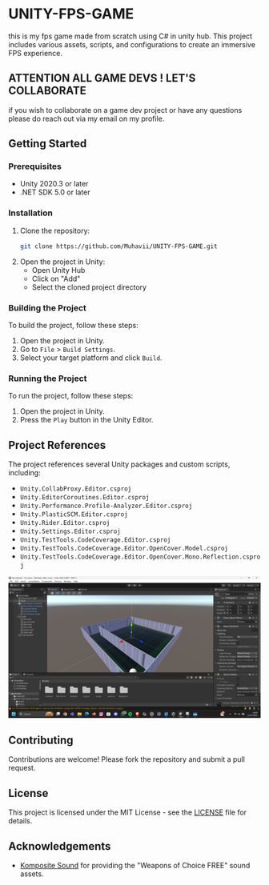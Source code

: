 # UNITY-FPS-GAME
this is my fps game made from scratch using C# in unity hub. This project includes various assets, scripts, and configurations to create an immersive FPS experience.

## ATTENTION ALL GAME DEVS ! LET'S COLLABORATE
if you wish to collaborate on a game dev project or have any questions please do reach out via my email on my profile.


## Getting Started

### Prerequisites

- Unity 2020.3 or later
- .NET SDK 5.0 or later

### Installation

1. Clone the repository:
    ```sh
    git clone https://github.com/Muhavii/UNITY-FPS-GAME.git
    ```
2. Open the project in Unity:
    - Open Unity Hub
    - Click on "Add"
    - Select the cloned project directory

### Building the Project

To build the project, follow these steps:

1. Open the project in Unity.
2. Go to `File` > `Build Settings`.
3. Select your target platform and click `Build`.

### Running the Project

To run the project, follow these steps:

1. Open the project in Unity.
2. Press the `Play` button in the Unity Editor.

## Project References

The project references several Unity packages and custom scripts, including:

- `Unity.CollabProxy.Editor.csproj`
- `Unity.EditorCoroutines.Editor.csproj`
- `Unity.Performance.Profile-Analyzer.Editor.csproj`
- `Unity.PlasticSCM.Editor.csproj`
- `Unity.Rider.Editor.csproj`
- `Unity.Settings.Editor.csproj`
- `Unity.TestTools.CodeCoverage.Editor.csproj`
- `Unity.TestTools.CodeCoverage.Editor.OpenCover.Model.csproj`
- `Unity.TestTools.CodeCoverage.Editor.OpenCover.Mono.Reflection.csproj`

![gamescene screenshot](gamescene.png)

## Contributing

Contributions are welcome! Please fork the repository and submit a pull request.

## License

This project is licensed under the MIT License - see the [LICENSE](LICENSE) file for details.

## Acknowledgements

- [Komposite Sound](http://www.kompositesound.fr) for providing the "Weapons of Choice FREE" sound assets.

